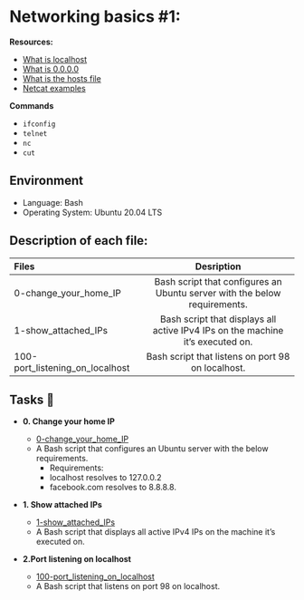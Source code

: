 # Networking basics #1:

**Resources:**

* [What is localhost](https://en.wikipedia.org/wiki/Localhost)
* [What is 0.0.0.0](https://en.wikipedia.org/wiki/0.0.0.0)
* [What is the hosts file](https://www.makeuseof.com/tag/modify-manage-hosts-file-linux/)
* [Netcat examples](https://www.thegeekstuff.com/2012/04/nc-command-examples/)

**Commands**

* ``ifconfig``
* ``telnet``
* ``nc``
* ``cut``

## Environment
 
* Language: Bash
* Operating System: Ubuntu 20.04 LTS

## Description of each file:

| Files          |Desription
|:----------------|:-------------------------------:|
|0-change_your_home_IP |Bash script that configures an Ubuntu server with the below requirements.
|1-show_attached_IPs |Bash script that displays all active IPv4 IPs on the machine it’s executed on.
|100-port_listening_on_localhost |Bash script that listens on port 98 on localhost.

## Tasks :page_with_curl:

* **0. Change your home IP**
  * [0-change_your_home_IP](0-change_your_home_IP)
  * A Bash script that configures an Ubuntu server with the below requirements.
    - Requirements:
    - localhost resolves to 127.0.0.2
    - facebook.com resolves to 8.8.8.8.

* **1. Show attached IPs**
  * [1-show_attached_IPs](1-show_attached_IPs)
  * A Bash script that displays all active IPv4 IPs on the machine it’s executed on.

* **2.Port listening on localhost**
  * [100-port_listening_on_localhost](100-port_listening_on_localhost)
  * A Bash script that listens on port 98 on localhost.
